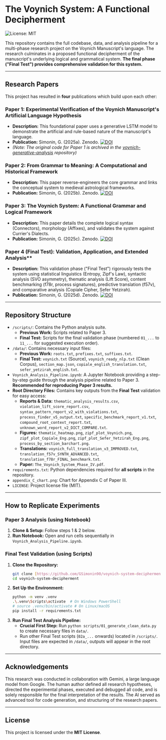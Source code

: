 # The Voynich System: A Functional Decipherment

![License: MIT](https://img.shields.io/badge/License-MIT-green.svg)

This repository contains the full codebase, data, and analysis pipeline for a multi-phase research project on the Voynich Manuscript's language. The research culminates in a proposed functional decipherment of the manuscript's underlying logical and grammatical system. **The final phase ("Final Test") provides comprehensive validation for this system.**

---

## Research Papers

This project has resulted in **four** publications which build upon each other:

### Paper 1: Experimental Verification of the Voynich Manuscript's Artificial Language Hypothesis
* **Description:** This foundational paper uses a generative LSTM model to demonstrate the artificial and rule-based nature of the manuscript's language.
* **Publication:** Simonin, G. (2025a). Zenodo. [![DOI](https://img.shields.io/badge/DOI-10.5281/zenodo.17345194-blue)](https://doi.org/10.5281/zenodo.17345194)
* *(Note: The original code for Paper 1 is archived in the [voynich-generative-analysis](https://github.com/GSimonin90/voynich-generative-analysis) repository)*

### Paper 2: From Grammar to Meaning: A Computational and Historical Framework
* **Description:** This paper reverse-engineers the core grammar and links the conceptual system to medieval astrological frameworks.
* **Publication:** Simonin, G. (2025b). Zenodo. [![DOI](https://img.shields.io/badge/DOI-10.5281/zenodo.17360252-blue)](https://doi.org/10.5281/zenodo.17360252)

### Paper 3: The Voynich System: A Functional Grammar and Logical Framework
* **Description:** This paper details the complete logical syntax (Connectors), morphology (Affixes), and validates the system against Currier's Dialects.
* **Publication:** Simonin, G. (2025c). Zenodo. [![DOI](https://img.shields.io/badge/DOI-10.5281/zenodo.17371265-blue)](https://doi.org/10.5281/zenodo.17371265)

### Paper 4 (Final Test): Validation, Application, and Extended Analysis**
* **Description:** This validation phase ("Final Test") rigorously tests the system using statistical linguistics (Entropy, Zipf's Law), syntactic analysis (SVO asymmetry), thematic analysis (Lift Score), content benchmarking (f78r, process signatures), predictive translation (f57v), and comparative analysis (Copiale Cipher, Sefer Yetzirah).
* **Publication:** Simonin, G. (2025d). Zenodo. [![DOI](https://img.shields.io/badge/DOI-10.5281/zenodo.17399970-blue)](https://doi.org/10.5281/zenodo.17399970)

---

## Repository Structure

* `/scripts/`: Contains the Python analysis suite.
    * **Previous Work:** Scripts related to Paper 3.
    * **Final Test:** Scripts for the final validation phase (numbered `01_...` to `11_...` for suggested execution order).
* `/data/`: Contains necessary input files:
    * **Previous Work:** `roots.txt`, `prefixes.txt`, `suffixes.txt`.
    * **Final Test:** `voynich.txt` (Source), `voynich_ready_nlp.txt` (Clean Corpus), `section_map.json`, `copiale_english_translation.txt`, `sefer_yetzirah_english.txt`.
* `Voynich_Analysis_Pipeline.ipynb`: A Jupyter Notebook providing a step-by-step guide through the analysis pipeline related to Paper 3. **Recommended for reproducing Paper 3 results.**
* **Root Directory Files:** Contains key outputs from the **Final Test** validation for easy access:
    * **Reports & Data:** `thematic_analysis_results.csv`, `violation_lift_score_report.csv`, `syntax_pattern_report_v2_with_violations.txt`, `process_finder_v5_output.txt`, `specific_benchmark_report_v1.txt`, `compound_root_context_report.txt`, `unknown_word_report_v2_DICT_COMPARE.txt`.
    * **Figures:** `thematic_heatmap.png`, `zipf_plot_Voynich.png`, `zipf_plot_Copiale_Eng.png`, `zipf_plot_Sefer_Yetzirah_Eng.png`, `process_by_section_barchart.png`.
    * **Translations:** `voynich_full_translation_v3_IMPROVED.txt`, `translation_f57v_SYNTH_ADVANCED.txt`, `translation_f78r_FINAL_benchmark.txt`.
    * **Paper:** `The_Voynich_System_Phase_IV.pdf`.
* `requirements.txt`: Python dependencies required for **all scripts** in the repository.
* `appendix_C_chart.png`: Chart for Appendix C of Paper III.
* `LICENSE`: Project license file (MIT).

---

## How to Replicate Experiments

### Paper 3 Analysis (using Notebook)
1.  **Clone & Setup:** Follow steps 1 & 2 below.
2.  **Run Notebook:** Open and run cells sequentially in `Voynich_Analysis_Pipeline.ipynb`.

### Final Test Validation (using Scripts)
1.  **Clone the Repository:**
    ```bash
    git clone [https://github.com/GSimonin90/voynich-system-decipherment.git](https://github.com/GSimonin90/voynich-system-decipherment.git)
    cd voynich-system-decipherment
    ```
2.  **Set Up the Environment:**
    ```bash
    python -m venv .venv
    .\.venv\Scripts\activate  # On Windows PowerShell
    # source .venv/bin/activate # On Linux/macOS
    pip install -r requirements.txt
    ```
3.  **Run Final Test Analysis Pipeline:**
    * **Crucial First Step:** Run `python scripts/01_generate_clean_data.py` to create necessary files in `data/`.
    * Run other Final Test scripts (`02a_...` onwards) located in `/scripts/`. Input files are expected in `/data/`, outputs will appear in the root directory.

---

## Acknowledgements

This research was conducted in collaboration with Gemini, a large language model from Google. The human author defined all research hypotheses, directed the experimental phases, executed and debugged all code, and is solely responsible for the final interpretation of the results. The AI served as advanced tool for code generation, and structuring of the research papers.

---

## License

This project is licensed under the **MIT License**.
